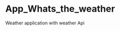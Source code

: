 # App_Whats_the_weather
Weather application with weather  Api   

























































  

















